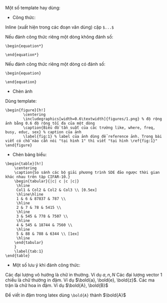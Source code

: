 Một số template hay dùng:

- Công thức:

Inline (xuất hiện trong các đoạn văn dùng) cặp ```$...$```

Nếu đánh công thức riêng một dòng không đánh số:
```
\begin{equation*}

\end{equation*}
```
Nếu đánh công thức riêng một dòng có đánh số:
```
\begin{equation}

\end{equation}
```
- Chèn ảnh

Dùng template:
```
\begin{figure}[h!]
        \centering
        \includegraphics[width=0.6\textwidth]{figures/1.png} % độ rộng ảnh bằng 0.6 độ rộng tối đa của một dòng
        \caption{Biểu đồ tần suất của các trường like, where, freq, busy, educ, sex} % caption của ảnh
        \label{fig:1} % label của ảnh dùng để reference ảnh. Trong bài viết có chỗ nào cần nói "tại hình 1" thì viết "tại hình \ref{fig:1}"
\end{figure}
```

- Chèn bảng biểu:

```
\begin{table}[h!]
    \centering
    \caption{So sánh các bộ giải phương trình SDE đảo ngược thời gian khác nhau trên tập CIFAR-10.}
    \begin{tabular}{|c| c |c |c|} 
     \hline
     Col1 & Col2 & Col2 & Col3 \\ [0.5ex] 
     \hline\hline
     1 & 6 & 87837 & 787 \\ 
     \hline
     2 & 7 & 78 & 5415 \\
     \hline
     3 & 545 & 778 & 7507 \\
     \hline
     4 & 545 & 18744 & 7560 \\
     \hline
     5 & 88 & 788 & 6344 \\ [1ex] 
     \hline
    \end{tabular}
    }
    \label{tab:1}
\end{table}
```

- Một số lưu ý khi đánh công thức:

Các đại lượng vô hướng là chữ in thường. Ví dụ $a, n , N$
Các đại lượng vector 1 chiều là chữ thường in đậm. Ví dụ $\bold{a}, \bold{e}, \bold{z}$.
Các ma trận là chữ hoa in đậm. Ví dụ $\bold{A}, \bold{B}$

Để viết in đậm trong latex dùng ```\bold{A}``` thành $\bold{A}$